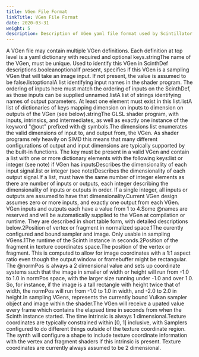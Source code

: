 ```yaml
---
title: VGen File Format
linkTitle: VGen File Format
date: 2020-03-31
weight: 5
description: Description of VGen yaml file format used by Scintillator synth server.
---
```

A VGen file may contain multiple VGen definitions. Each definition at top level is a yaml dictionary with required and optional keys.stringThe name of the VGen, must be unique. Used to identify this VGen in ScinthDef descriptions.booleanoptionalIf present, specifies if this VGen is a sampling VGen that will take an image input. If not present, the value is assumed to be false.listoptionalA list identifying input names in the shader program. The ordering of inputs here must match the ordering of inputs on the ScinthDef, as those inputs can be supplied unnamed.listA list of strings identifying names of output parameters. At least one element must exist in this list.listA list of dictionaries of keys mapping dimension on inputs to dimension on outputs of the VGen (see below).stringThe GLSL shader program, with inputs, intrinsics, and intermediates, as well as exactly one instance of the keyword "@out" prefixed with @ symbols.The dimensions list enumerates the valid dimensions of input to, and output from, the VGen. As shader programs rely heavily on SIMD this means that many different configurations of output and input dimensions are typically supported by the built-in functions. The  key must be present in a valid VGen and contain a list with one or more dictionary elements with the following keys:list or integer (see note) if VGen has inputsDescribes the dimensionality of each input signal.list or integer (see note)Describes the dimensionality of each output signal.If a list, must have the same number of integer elements as there are number of inputs or outputs, each integer describing the dimensionality of inputs or outputs in order. If a single integer, all inputs or outputs are assumed to have that dimensionality.Current VGen design assumes zero or more inputs, and exactly one output from each VGen. VGen inputs and outputs each have a  value from 1 to 4.Some @names are reserved and will be automatically supplied to the VGen at compilation or runtime. They are described in short table form, with detailed descriptions below.2Position of vertex or fragment in normalized space.1The curently configured and bound sampler and image. Only usable in sampling VGens.1The runtime of the Scinth instance in seconds.2Position of the fragment in texture coordinates space.The  position of the vertex or fragment. This is computed to allow for image coordinates with a 1:1 aspect ratio even though the output window or framebuffer might be rectangular. The @normPos is always a 2 dimensional value and sets up coordinate systems such that the image in smaller of width or height will run from -1.0 to 1.0 in normPos space, with the larger size running under -1.0 and over 1.0. So, for instance, if the image is a tall rectangle with height twice that of width, the normPos will run from -1.0 to 1.0 in width, and -2.0 to 2.0 in height.In sampling VGens, represents the currently bound Vulkan sampler object and image within the shader.The VGen will receive a upated value every frame which contains the elapsed time in seconds from when the Scinth instance started. The time intrinsic is always 1 dimensional.Texture coordinates are typically constrained within [0, 1] inclusive, with Samplers configured to do different things outside of the texture coordinate region. The synth will configure a shape to include texture coordinate information with the vertex and fragment shaders if this intrinsic is present. Texture coordinates are currently always assumed to be 2 dimensional.